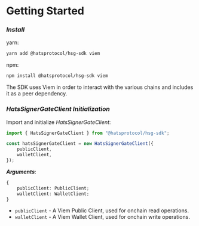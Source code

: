 # Getting Started

### _Install_

yarn:

```bash
yarn add @hatsprotocol/hsg-sdk viem
```

npm:

```bash
npm install @hatsprotocol/hsg-sdk viem
```

The SDK uses Viem in order to interact with the various chains and includes it as a peer dependency.

### _HatsSignerGateClient Initialization_

Import and initialize _HatsSignerGateClient_:

```typescript
import { HatsSignerGateClient } from "@hatsprotocol/hsg-sdk";

const hatsSignerGateClient = new HatsSignerGateClient({
    publicClient,
    walletClient,
});
```

_**Arguments**_:

```typescript
{
    publicClient: PublicClient;
    walletClient: WalletClient;
}
```

* `publicClient` - A Viem Public Client, used for onchain read operations.
* `walletClient` - A Viem Wallet Client, used for onchain write operations.&#x20;
